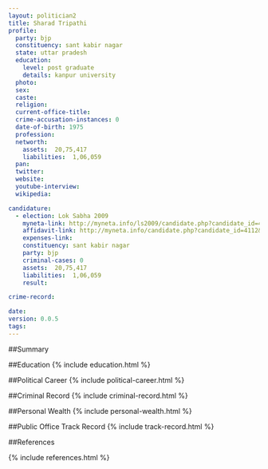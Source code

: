 ```yaml
---
layout: politician2
title: Sharad Tripathi
profile: 
  party: bjp
  constituency: sant kabir nagar
  state: uttar pradesh
  education: 
    level: post graduate
    details: kanpur university
  photo: 
  sex: 
  caste: 
  religion: 
  current-office-title: 
  crime-accusation-instances: 0
  date-of-birth: 1975
  profession: 
  networth: 
    assets:  20,75,417
    liabilities:  1,06,059
  pan: 
  twitter: 
  website: 
  youtube-interview: 
  wikipedia: 

candidature: 
  - election: Lok Sabha 2009
    myneta-link: http://myneta.info/ls2009/candidate.php?candidate_id=4112
    affidavit-link: http://myneta.info/candidate.php?candidate_id=4112&scan=original
    expenses-link: 
    constituency: sant kabir nagar 
    party: bjp
    criminal-cases: 0
    assets:  20,75,417
    liabilities:  1,06,059
    result:  

crime-record: 

date: 
version: 0.0.5
tags: 
---
```

##Summary


##Education
{% include education.html %}


##Political Career
{% include political-career.html %}


##Criminal Record
{% include criminal-record.html %}


##Personal Wealth
{% include personal-wealth.html %}


##Public Office Track Record
{% include track-record.html %}


##References


{% include references.html %}